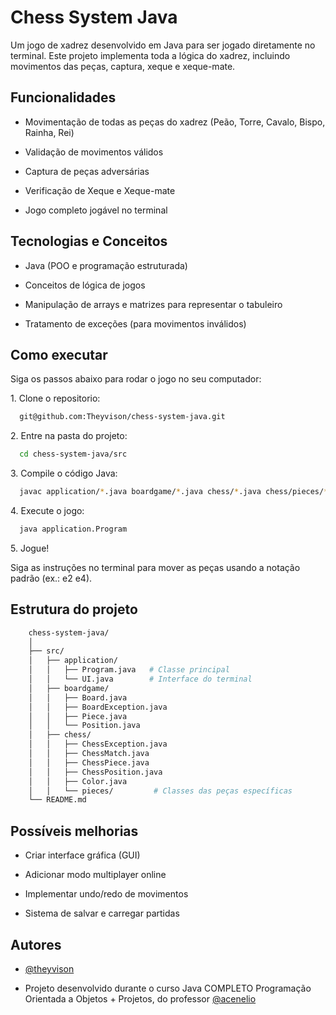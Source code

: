 # Chess System Java

Um jogo de xadrez desenvolvido em Java para ser jogado diretamente no terminal. Este projeto implementa toda a lógica do xadrez, incluindo movimentos das peças, captura, xeque e xeque-mate.


## Funcionalidades

- Movimentação de todas as peças do xadrez (Peão, Torre, Cavalo, Bispo, Rainha, Rei)

- Validação de movimentos válidos

- Captura de peças adversárias

- Verificação de Xeque e Xeque-mate

- Jogo completo jogável no terminal
## Tecnologias e Conceitos

- Java (POO e programação estruturada)

- Conceitos de lógica de jogos

- Manipulação de arrays e matrizes para representar o tabuleiro

- Tratamento de exceções (para movimentos inválidos)
## Como executar

Siga os passos abaixo para rodar o jogo no seu computador:

1.&nbsp;Clone o repositorio:

```bash
  git@github.com:Theyvison/chess-system-java.git

```

2.&nbsp;Entre na pasta do projeto:

```bash
  cd chess-system-java/src

```

3.&nbsp;Compile o código Java:

```bash
  javac application/*.java boardgame/*.java chess/*.java chess/pieces/*.java

```

4.&nbsp;Execute o jogo:

```bash
  java application.Program

```

5.&nbsp;Jogue!

Siga as instruções no terminal para mover as peças usando a notação padrão (ex.: e2 e4).

## Estrutura do projeto

```bash
    chess-system-java/
    │
    ├── src/
    │   ├── application/
    │   │   ├── Program.java   # Classe principal
    │   │   └── UI.java        # Interface do terminal
    │   ├── boardgame/
    │   │   ├── Board.java
    │   │   ├── BoardException.java
    │   │   ├── Piece.java
    │   │   └── Position.java
    │   ├── chess/
    │   │   ├── ChessException.java
    │   │   ├── ChessMatch.java
    │   │   ├── ChessPiece.java
    │   │   ├── ChessPosition.java
    │   │   ├── Color.java
    │   │   └── pieces/         # Classes das peças específicas
    └── README.md
```
## Possíveis melhorias

- Criar interface gráfica (GUI)

- Adicionar modo multiplayer online

- Implementar undo/redo de movimentos

- Sistema de salvar e carregar partidas
## Autores

- [@theyvison](https://www.github.com/theyvison)

- Projeto desenvolvido durante o curso Java COMPLETO Programação Orientada a Objetos + Projetos, do professor [@acenelio](https://github.com/acenelio)

